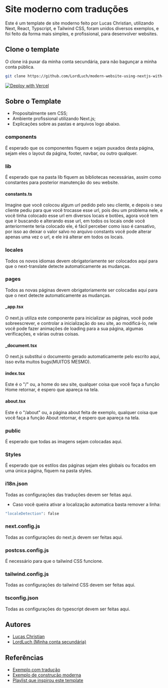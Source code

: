 # Site moderno com traduções

Este é um template de site moderno feito por 
Lucas Christian, utilizando Next, React, Typscript, e
Tailwind CSS, foram unidos diversos exemplos, e foi 
feito da forma mais simples, e profissional, para 
desenvolver websites.

## Clone o template

O clone irá puxar da minha conta secundária, para 
não bagunçar a minha conta pública.
```bash 
git clone https://github.com/LordLuch/modern-website-using-nextjs-with-translations.git
```

[![Deploy with Vercel](https://vercel.com/button)](https://vercel.com/new/git/external?repository-url=https://github.com/Lucas-Christian/modern-websites/tree/main/typescript/next.js/with-translations&project-name=modern-website&repository-name=modern-website-using-nextjs-with-translations)

## Sobre o Template

- Propositalmente sem CSS;
- Ambiente profissional utilizando Next.js;
- Explicações sobre as pastas e arquivos logo abaixo.

### components

É esperado que os componentes fiquem e sejam puxados
desta página, sejam eles o layout da página, footer,
navbar, ou outro qualquer.

### lib

É esperado que na pasta lib fiquem as bibliotecas 
necessárias, assim como constantes para posterior
manutenção do seu website.

#### constants.ts

Imagine que você colocou algum url pedido pelo seu 
cliente, e depois o seu cliente pediu para que você 
trocasse esse url, pois deu um problema nele, e você
tinha colocado esse url em diversos locais e botões, agora 
você tem que ir buscando e alterando esse url, em todos os
locais onde você anteriormente teria colocado ele, é
fácil perceber como isso é cansativo, por isso ao deixar 
o valor salvo no arquivo constants você pode alterar apenas
uma vez o url, e ele irá alterar em todos os locais.

### locales

Todos os novos idiomas devem obrigatoriamente ser colocados aqui
para que o next-translate detecte automaticamente as mudanças.

### pages

Todos as novas páginas devem obrigatoriamente ser colocadas aqui
para que o next detecte automaticamente as mudanças.

#### _app.tsx

O next.js utiliza este componente para inicializar as páginas, você 
pode sobreescrever, e controlar a inicialização do seu site, ao 
modificá-lo, nele você pode fazer animações de loading para a sua 
página, algumas verificações, e várias outras coisas.

#### _document.tsx

O next.js substitui o documento gerado automaticamente pelo escrito
aqui, isso evita muitos bugs(MUITOS MESMO).

#### index.tsx

Este é o "/" ou, a home do seu site, qualquer coisa que você faça a
função Home retornar, é espero que apareça na tela.

#### about.tsx

Este é o "/about" ou, a página about feita de exemplo, qualquer coisa que 
você faça a função About retornar, é espero que apareça na tela.

### public

É esperado que todas as imagens sejam colocadas aqui.

### Styles

É esperado que os estilos das páginas sejam eles globais
ou focados em uma única página, fiquem na pasta styles.

### i18n.json

Todas as configurações das traduções devem ser feitas aqui.
- Caso você queira ativar a localização automatica basta remover a linha:
```bash
"localeDetection": false
```

### next.config.js

Todas as configurações do next.js devem ser feitas aqui.

### postcss.config.js

É necessário para que o tailwind CSS funcione.

### tailwind.config.js

Todas as configurações do tailwind CSS devem ser feitas aqui.

### tsconfig.json

Todas as configurações do typescript devem ser feitas aqui.

## Autores

- [Lucas Christian](https://github.com/Lucas-Christian)
- [LordLuch (Minha conta secundária)](https://www.github.com/LordLuch)

## Referências

 - [Exemplo com tradução](https://github.com/vercel/next.js/tree/canary/examples/with-next-translate)
 - [Exemplo de construção moderna](https://github.com/vercel/next.js/tree/canary/examples/cms-wordpress)
 - [Playlist que inspirou este template](https://www.youtube.com/playlist?list=PLMdYygf53DP7FJzPslLnmqp0QylyFfA8a)
